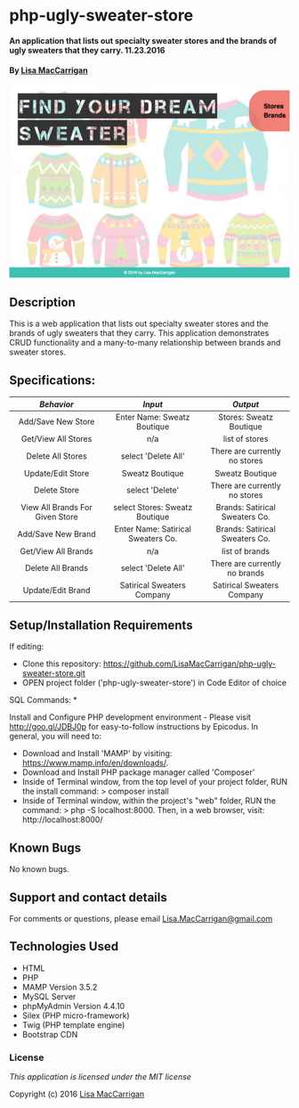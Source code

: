 # php-ugly-sweater-store

#### An application that lists out specialty sweater stores and the brands of ugly sweaters that they carry. 11.23.2016

#### By [Lisa MacCarrigan](https://github.com/lisamaccarrigan)

![screenshot of project main page](web-app.png)

## Description

This is a web application that lists out specialty sweater stores and the brands of ugly sweaters that they carry. This application demonstrates CRUD functionality and a many-to-many relationship between brands and sweater stores.

## Specifications:
| _Behavior_ | _Input_ | _Output_ |
|:---------------------------------------------------------------------:|:---------------------------------------------------------------------------:|:-------------------------------------------------------------------------------------------------------------------:|
| Add/Save New Store | Enter Name: Sweatz Boutique | Stores: Sweatz Boutique |
| Get/View All Stores | n/a | list of stores |
| Delete All Stores | select 'Delete All' | There are currently no stores |
| Update/Edit Store | Sweatz Boutique | Sweatz Boutique |
| Delete Store | select 'Delete' | There are currently no stores |
| View All Brands For Given Store | select Stores: Sweatz Boutique | Brands: Satirical Sweaters Co. |
| Add/Save New Brand | Enter Name: Satirical Sweaters Co. | Brands: Satirical Sweaters Co. |
| Get/View All Brands | n/a | list of brands |
| Delete All Brands | select 'Delete All' | There are currently no brands |
| Update/Edit Brand | Satirical Sweaters Company | Satirical Sweaters Company |

## Setup/Installation Requirements

If editing:
* Clone this repository: https://github.com/LisaMacCarrigan/php-ugly-sweater-store.git
* OPEN project folder ('php-ugly-sweater-store') in Code Editor of choice

SQL Commands:
* 

Install and Configure PHP development environment - Please visit http://goo.gl/JDBJ0p for easy-to-follow instructions by Epicodus. In general, you will need to:
* Download and Install 'MAMP' by visiting: https://www.mamp.info/en/downloads/.
* Download and Install PHP package manager called 'Composer'
* Inside of Terminal window, from the top level of your project folder, RUN the install command: > composer install
* Inside of Terminal window, within the project's "web" folder, RUN the command: > php -S localhost:8000. Then, in a web browser, visit: http://localhost:8000/

## Known Bugs

No known bugs.

## Support and contact details

For comments or questions, please email Lisa.MacCarrigan@gmail.com

## Technologies Used

* HTML
* PHP
* MAMP Version 3.5.2
* MySQL Server
* phpMyAdmin Version 4.4.10
* Silex (PHP micro-framework)
* Twig (PHP template engine)
* Bootstrap CDN

### License

*This application is licensed under the MIT license*

Copyright (c) 2016 [Lisa MacCarrigan](https://github.com/lisamaccarrigan)
